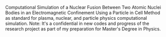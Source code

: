 Computational Simulation of a Nuclear Fusion Between Two Atomic Nuclei Bodies in an Electromagnetic Confinement
Using a Particle in Cell Method as standard for plasma, nuclear, and particle physics computational simulation.
Note: It's a confidential in new codes and progress of the research project as part of my preparation for Master's Degree in Physics.

